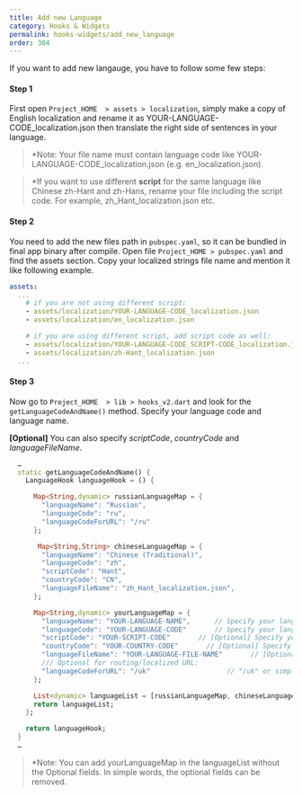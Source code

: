 ```yaml
---
title: Add new Language
category: Hooks & Widgets
permalink: hooks-widgets/add_new_language
order: 304
---
```


If you want to add new langauge, you have to follow some few steps:

#### Step 1
First open `Project_HOME  > assets > localization`, simply make a copy of English localization and rename it as YOUR-LANGUAGE-CODE_localization.json then translate the right side of sentences in your language. 

> *Note: Your file name must contain language code like YOUR-LANGUAGE-CODE_localization.json (e.g. en_localization.json).

> *If you want to use different **script** for the same language like Chinese zh-Hant and zh-Hans, rename your file including the script code. For example, zh_Hant_localization.json etc.


#### Step 2
You need to add the new files path in `pubspec.yaml`, so it can be bundled in final app binary after compile. Open file `Project_HOME > pubspec.yaml` and find the assets section. Copy your localized strings file name and mention it like following example.

```yaml
assets:
  ...
    # if you are not using different script:
    - assets/localization/YOUR-LANGUAGE-CODE_localization.json
    - assets/localization/en_localization.json

    # if you are using different script, add script code as well:
    - assets/localization/YOUR-LANGUAGE-CODE_SCRIPT-CODE_localization.json
    - assets/localization/zh-Hant_localization.json
  ...
```

 
#### Step 3
Now go to `Project_HOME  > lib > hooks_v2.dart` and look for the `getLanguageCodeAndName()` method. Specify your language code and language name.

**[Optional]** You can also specify *scriptCode*, *countryCode* and *languageFileName*.

```dart
  …
  static getLanguageCodeAndName() {
    LanguageHook languageHook = () {

      Map<String,dynamic> russianLanguageMap = {
        "languageName": "Russian",          
        "languageCode": "ru",
        "languageCodeForURL": "/ru"
      };

       Map<String,String> chineseLanguageMap = {
        "languageName": "Chinese (Traditional)",
        "languageCode": "zh",
        "scriptCode": "Hant",
        "countryCode": "CN",
        "languageFileName": "zh_Hant_localization.json",
      };

      Map<String,dynamic> yourLanguageMap = {
        "languageName": "YOUR-LANGUAGE-NAME",      // Specify your language name
        "languageCode": "YOUR-LANGUAGE-CODE"       // Specify your language code
        "scriptCode": "YOUR-SCRIPT-CODE"       // [Optional] Specify your script code
        "countryCode": "YOUR-COUNTRY-CODE"       // [Optional] Specify your country code
        "languageFileName": "YOUR-LANGUAGE-FILE-NAME"       // [Optional] Specify your language file name
        /// Optional for routing/localized URL:
        "languageCodeForURL": "/uk"                   // "/uk" or simply "uk"
      };

      List<dynamic> languageList = [russianLanguageMap, chineseLanguageMap, yourLanguageMap];  //add your map here
      return languageList;
    };

    return languageHook;
  }
  …
```
> *Note: You can add yourLanguageMap in the languageList without the Optional fields. In simple words, the optional fields can be removed.

